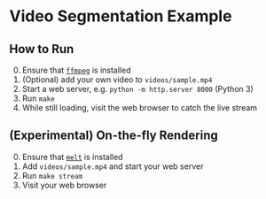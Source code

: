 Video Segmentation Example
==========================

## How to Run

0. Ensure that [`ffmpeg`][ffmpeg] is installed
1. (Optional) add your own video to `videos/sample.mp4`
2. Start a web server, e.g. `python -m http.server 8000` (Python 3)
3. Run `make`
4. While still loading, visit the web browser to catch the live stream

## (Experimental) On-the-fly Rendering

0. Ensure that [`melt`][mlt] is installed
1. Add `videos/sample.mp4` and start your web server
2. Run `make stream`
3. Visit your web browser

[ffmpeg]: http://ffmpeg.org/download.html
[mlt]: https://www.mltframework.org/docs/install/
